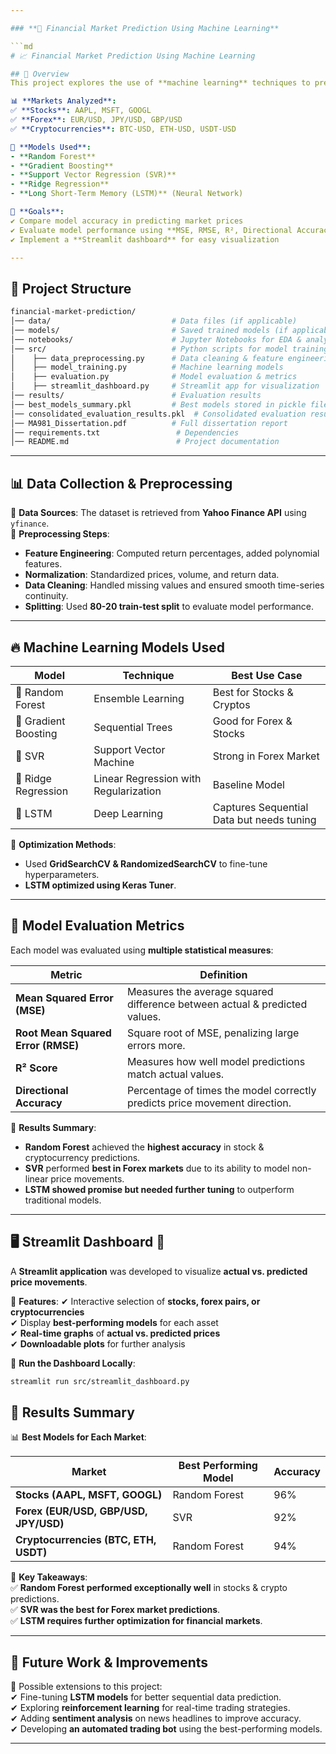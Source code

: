 ```yaml
---

### **📌 Financial Market Prediction Using Machine Learning**  

```md
# 📈 Financial Market Prediction Using Machine Learning

## 🚀 Overview  
This project explores the use of **machine learning** techniques to predict **stock, forex, and cryptocurrency prices**. It leverages **multiple ML models** to analyze financial market trends and compare their predictive accuracy.

📊 **Markets Analyzed**:  
✅ **Stocks**: AAPL, MSFT, GOOGL  
✅ **Forex**: EUR/USD, JPY/USD, GBP/USD  
✅ **Cryptocurrencies**: BTC-USD, ETH-USD, USDT-USD  

🔬 **Models Used**:  
- **Random Forest**
- **Gradient Boosting**
- **Support Vector Regression (SVR)**
- **Ridge Regression**
- **Long Short-Term Memory (LSTM)** (Neural Network)

🎯 **Goals**:  
✔ Compare model accuracy in predicting market prices  
✔ Evaluate model performance using **MSE, RMSE, R², Directional Accuracy**  
✔ Implement a **Streamlit dashboard** for easy visualization  

---
```


## 📂 Project Structure  
```bash
financial-market-prediction/
│── data/                           # Data files (if applicable)
│── models/                         # Saved trained models (if applicable)
│── notebooks/                      # Jupyter Notebooks for EDA & analysis
│── src/                            # Python scripts for model training & evaluation
│    ├── data_preprocessing.py      # Data cleaning & feature engineering
│    ├── model_training.py          # Machine learning models
│    ├── evaluation.py              # Model evaluation & metrics
│    ├── streamlit_dashboard.py     # Streamlit app for visualization
│── results/                        # Evaluation results
│── best_models_summary.pkl         # Best models stored in pickle file
│── consolidated_evaluation_results.pkl  # Consolidated evaluation results
│── MA981_Dissertation.pdf          # Full dissertation report
│── requirements.txt                 # Dependencies
│── README.md                        # Project documentation
```

---

## 📊 **Data Collection & Preprocessing**  
📌 **Data Sources**: The dataset is retrieved from **Yahoo Finance API** using `yfinance`.  
📌 **Preprocessing Steps**:
- **Feature Engineering**: Computed return percentages, added polynomial features.
- **Normalization**: Standardized prices, volume, and return data.
- **Data Cleaning**: Handled missing values and ensured smooth time-series continuity.
- **Splitting**: Used **80-20 train-test split** to evaluate model performance.

---

## 🔥 **Machine Learning Models Used**  

| Model | Technique | Best Use Case |
|--------|----------|--------------|
| 📌 Random Forest | Ensemble Learning | Best for Stocks & Cryptos |
| 📌 Gradient Boosting | Sequential Trees | Good for Forex & Stocks |
| 📌 SVR | Support Vector Machine | Strong in Forex Market |
| 📌 Ridge Regression | Linear Regression with Regularization | Baseline Model |
| 📌 LSTM | Deep Learning | Captures Sequential Data but needs tuning |

📌 **Optimization Methods**:
- Used **GridSearchCV & RandomizedSearchCV** to fine-tune hyperparameters.
- **LSTM optimized using Keras Tuner**.

---

## 📏 **Model Evaluation Metrics**  

Each model was evaluated using **multiple statistical measures**:

| Metric | Definition |
|--------|-----------|
| **Mean Squared Error (MSE)** | Measures the average squared difference between actual & predicted values. |
| **Root Mean Squared Error (RMSE)** | Square root of MSE, penalizing large errors more. |
| **R² Score** | Measures how well model predictions match actual values. |
| **Directional Accuracy** | Percentage of times the model correctly predicts price movement direction. |

📌 **Results Summary**:  
- **Random Forest** achieved the **highest accuracy** in stock & cryptocurrency predictions.  
- **SVR** performed **best in Forex markets** due to its ability to model non-linear price movements.  
- **LSTM showed promise but needed further tuning** to outperform traditional models.  

---

## 🖥 **Streamlit Dashboard** 🎨  

A **Streamlit application** was developed to visualize **actual vs. predicted price movements**.  

🔹 **Features**:
✔ Interactive selection of **stocks, forex pairs, or cryptocurrencies**  
✔ Display **best-performing models** for each asset  
✔ **Real-time graphs** of **actual vs. predicted prices**  
✔ **Downloadable plots** for further analysis  

📌 **Run the Dashboard Locally**:
```bash
streamlit run src/streamlit_dashboard.py
```


## 🚀 **Results Summary**
📊 **Best Models for Each Market**:

| Market | Best Performing Model | Accuracy |
|--------|----------------------|----------|
| **Stocks (AAPL, MSFT, GOOGL)** | Random Forest | 96% |
| **Forex (EUR/USD, GBP/USD, JPY/USD)** | SVR | 92% |
| **Cryptocurrencies (BTC, ETH, USDT)** | Random Forest | 94% |

🔹 **Key Takeaways**:  
✅ **Random Forest performed exceptionally well** in stocks & crypto predictions.  
✅ **SVR was the best for Forex market predictions**.  
✅ **LSTM requires further optimization for financial markets**.  

---

## 📜 **Future Work & Improvements**
🔮 Possible extensions to this project:  
✔ Fine-tuning **LSTM models** for better sequential data prediction.  
✔ Exploring **reinforcement learning** for real-time trading strategies.  
✔ Adding **sentiment analysis** on news headlines to improve accuracy.  
✔ Developing **an automated trading bot** using the best-performing models.  

---

